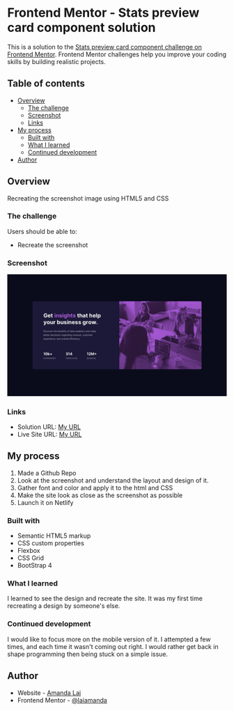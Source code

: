 # Frontend Mentor - Stats preview card component solution

This is a solution to the [Stats preview card component challenge on Frontend Mentor](https://www.frontendmentor.io/challenges/stats-preview-card-component-8JqbgoU62). Frontend Mentor challenges help you improve your coding skills by building realistic projects. 

## Table of contents

- [Overview](#overview)
  - [The challenge](#the-challenge)
  - [Screenshot](#screenshot)
  - [Links](#links)
- [My process](#my-process)
  - [Built with](#built-with)
  - [What I learned](#what-i-learned)
  - [Continued development](#continued-development)
- [Author](#author)

## Overview

Recreating the screenshot image using HTML5 and CSS

### The challenge

Users should be able to:

- Recreate the screenshot

### Screenshot

![Desktop Screenshot](https://github.com/laiamanda/stats-preview/blob/main/design/desktop-design.jpg)

### Links

- Solution URL: [My URL](https://github.com/laiamanda/stats-preview)
- Live Site URL: [My URL](https://stats-challenge-amanda.netlify.app/)

## My process

1. Made a Github Repo
2. Look at the screenshot and understand the layout and design of it.
3. Gather font and color and apply it to the html and CSS
4. Make the site look as close as the screenshot as possible
5. Launch it on Netlify

### Built with

- Semantic HTML5 markup
- CSS custom properties
- Flexbox
- CSS Grid
- BootStrap 4

### What I learned

I learned to see the design and recreate the site. It was my first time recreating a design by someone's else.

### Continued development

I would like to focus more on the mobile version of it. I attempted a few times, and each time it wasn't coming out right. I would rather get back in shape programming then being stuck on a simple issue. 

## Author

- Website - [Amanda Lai](https://laiamanda.github.io/cv/)
- Frontend Mentor - [@laiamanda](https://www.frontendmentor.io/profile/laiamanda)

